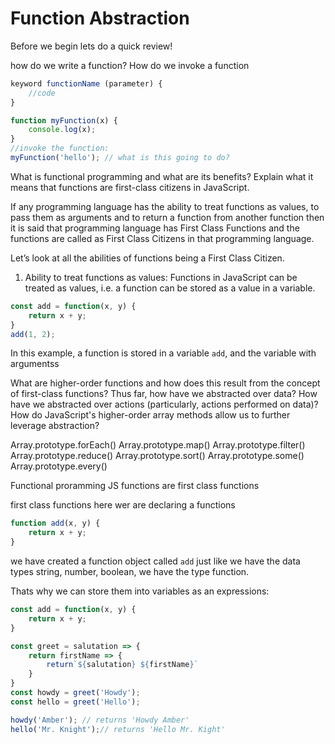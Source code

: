 # Function Abstraction


Before we begin lets do a quick review!

how do we write a function? How do we invoke a function

```js
keyword functionName (parameter) {
    //code
}

function myFunction(x) {
    console.log(x);
}
//invoke the function:
myFunction('hello'); // what is this going to do?
```

What is functional programming and what are its benefits?
Explain what it means that functions are first-class citizens in JavaScript.

If any programming language has the ability to treat functions as values, to pass them as arguments and to return a function from another function then it is said that programming language has First Class Functions and the functions are called as First Class Citizens in that programming language.

Let’s look at all the abilities of functions being a First Class Citizen.

1. Ability to treat functions as values: Functions in JavaScript can be treated as values, i.e. a function can be stored as a value in a variable.

```js
const add = function(x, y) {
    return x + y;
}
add(1, 2);
```
In this example, a function is stored in a variable `add`, and the variable with argumentss

What are higher-order functions and how does this result from the concept of first-class functions?
Thus far, how have we abstracted over data? How have we abstracted over actions (particularly, actions performed on data)?
How do JavaScript's higher-order array methods allow us to further leverage abstraction?

Array.prototype.forEach()
Array.prototype.map()
Array.prototype.filter()
Array.prototype.reduce()
Array.prototype.sort()
Array.prototype.some()
Array.prototype.every()



Functional proramming
JS functions are first class functions

first class functions
here wer are declaring a functions
```js
function add(x, y) {
    return x + y;
}
```
we have created a function object called `add`
just like we have the data types string, number, boolean, we have the type function. 

Thats why we can store them into variables as an expressions:
```js 
const add = function(x, y) {
    return x + y;
}
```
```js
const greet = salutation => {
    return firstName => {
        return`${salutation} ${firstName}`
    }
}
const howdy = greet('Howdy');
const hello = greet('Hello');

howdy('Amber'); // returns 'Howdy Amber'
hello('Mr. Knight');// returns 'Hello Mr. Kight'
```

 